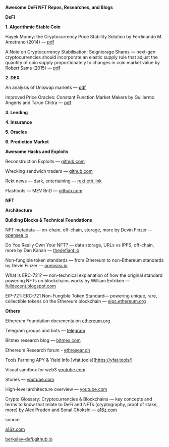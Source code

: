 **Awesome DeFi NFT Repos, Researches, and Blogs**


**DeFi**

**1. Algorithmic Stable Coin**

Hayek Money: the Cryptocurrency Price Stability Solution by Ferdinando M. Ametrano (2014) — [pdf](https://poseidon01.ssrn.com/delivery.php?ID=564097067103024122099118084103009066055084000087056003103003087014072109098097114124007057116106052004021004077023014088080097103052022029022002016127092121094066088078062000016126068080094085088011114080004076080072103123098068024105099068023117025&EXT=pdf&INDEX=TRUE)

A Note on Cryptocurrency Stabilisation: Seigniorage Shares — next-gen cryptocurrencies should incorporate an elastic supply rule that adjust the quantity of coin supply proportionately to changes in coin market value by Robert Sams (2015) — [pdf](https://blog.bitmex.com/wp-content/uploads/2018/06/A-Note-on-Cryptocurrency-Stabilisation-Seigniorage-Shares.pdf)

**2. DEX**

An analysis of Uniswap markets — [pdf](https://arxiv.org/pdf/1911.03380.pdf)

Improved Price Oracles: Constant Function Market Makers by Guillermo Angeris and Tarun Chitra — [pdf](https://arxiv.org/pdf/2003.10001.pdf)

**3. Lending**

**4. Insurance**

**5. Oracles**

**6. Prediction Market**

**Awesome Hacks and Exploits**

Reconstruction Exploits — [github.com](https://github.com/ethereumvex)

Wrecking sandwich traders — [github.com](https://github.com/Defi-Cartel/salmonella)

Rekt news — dark, entertaining — [rekt.eth.link](https://rekt.eth.link/)

Flashbots — MEV RnD — [github.com](https://github.com/flashbots) 

**NFT**

**Architecture**

**Building Blocks & Technical Foundations**

NFT metadata — on-chain, off-chain, storage, more by Devin Finzer — [opensea.io](https://opensea.io/blog/guides/non-fungible-tokens/#Non-fungible_token_metadata)

Do You Really Own Your NFT? — data storage, URLs vs IPFS, off-chain, more by Dan Kahan — [thedefiant.io](https://thedefiant.io/do-you-really-own-your-nft-chances-are-you-dont/)

Non-fungible token standards — from Ethereum to non-Ethereum standards by Devin Finzer — [opensea.io](https://opensea.io/blog/guides/non-fungible-tokens/#Non-fungible_token_standards)

What is ERC-721? — non-technical explanation of how the original standard powering NFTs on blockchains works by William Entriken — [fulldecent.blogspot.com](https://fulldecent.blogspot.com/2018/06/nontechnical-what-is-erc-721.html)

EIP-721: ERC-721 Non-Fungible Token Standard— powering unique, rare, collectible tokens on the Ethereum blockchain — [eips.ethereum.org](https://eips.ethereum.org/EIPS/eip-721)

**Others**

Ethereum Foundation documentaion [ethereum.org](https://ethereum.org/en/developers/)

Telegram groups and bots — [telegram](https://t.me/ethfightclub/1386)

Bitmex research blog — [bitmex.com](https://blog.bitmex.com)

Ethereum Research forum - [ethresear.ch](https://ethresear.ch/top/weekly)


Tools
Farming APY & Yield Info ]vfat.tools](https://vfat.tools/)

Visual
sandbox for web3 [youtube.com](https://youtube.com/playlist?list=PLJz1HruEnenCXH7KW7wBCEBnBLOVkiqIi)

Stories — [youtube.com](https://youtube.com/playlist?list=PLaDcID4s1KrqmUMJqLE9p28IyQxPYCf2B)

High-level architecture overview — [youtube.com](https://www.youtube.com/c/Finematics/videos) 


Crypto Glossary: Cryptocurrencies & Blockchains — key concepts and terms to know that relate to DeFi and NFTs (cryptography, proof of stake, more) by Alex Pruden and Sonal Chokshi — [a16z.com](https://a16z.com/2019/11/08/crypto-glossary/)

source

[a16z.com](https://a16z.com/2021/04/02/nfts-readings-resources/)

[berkeley-defi.github.io](https://berkeley-defi.github.io/)



